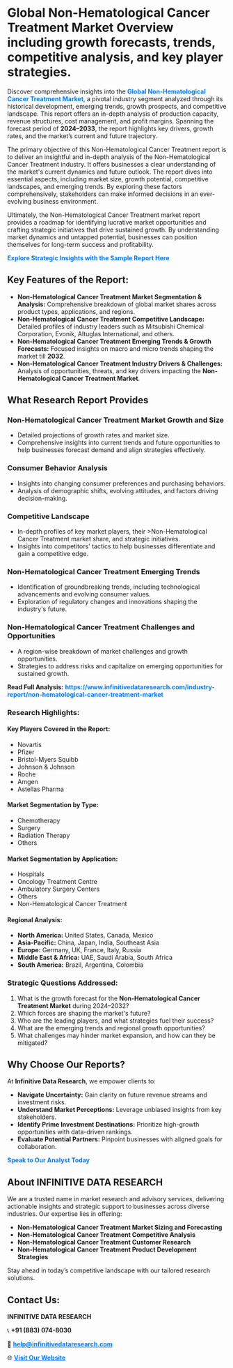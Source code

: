 <h1>Global Non-Hematological Cancer Treatment Market Overview including growth forecasts, trends, competitive analysis, and key player strategies.</h1>
<p>
Discover comprehensive insights into the 
<a href="https://www.infinitivedataresearch.com/industry-report/non-hematological-cancer-treatment-market" rel="dofollow" style="color: #007BFF; text-decoration: none;"><strong>Global Non-Hematological Cancer Treatment Market</strong></a>, a pivotal industry segment analyzed through its historical development, emerging trends, growth prospects, and competitive landscape. This report offers an in-depth analysis of production capacity, revenue structures, cost management, and profit margins. Spanning the forecast period of <strong>2024–2033</strong>, the report highlights key drivers, growth rates, and the market’s current and future trajectory.
</p>
<p>
The primary objective of this Non-Hematological Cancer Treatment report is to deliver an insightful and in-depth analysis of the Non-Hematological Cancer Treatment industry. It offers businesses a clear understanding of the market's current dynamics and future outlook. The report dives into essential aspects, including market size, growth potential, competitive landscapes, and emerging trends. By exploring these factors comprehensively, stakeholders can make informed decisions in an ever-evolving business environment.
</p>
<p>
Ultimately, the Non-Hematological Cancer Treatment market report provides a roadmap for identifying lucrative market opportunities and crafting strategic initiatives that drive sustained growth. By understanding market dynamics and untapped potential, businesses can position themselves for long-term success and profitability.
</p>
<p>
<a href="https://www.infinitivedataresearch.com/request-sample/reportId=102342" style="color: #007BFF; text-decoration: none;"><strong>Explore Strategic Insights with the Sample Report Here</strong></a>
</p>

<h2>Key Features of the Report:</h2>
<ul>
<li><strong>Non-Hematological Cancer Treatment Market Segmentation & Analysis:</strong> Comprehensive breakdown of global market shares across product types, applications, and regions.</li>
<li><strong>Non-Hematological Cancer Treatment Competitive Landscape:</strong> Detailed profiles of industry leaders such as Mitsubishi Chemical Corporation, Evonik, Altuglas International, and others.</li>
<li><strong>Non-Hematological Cancer Treatment Emerging Trends & Growth Forecasts:</strong> Focused insights on macro and micro trends shaping the market till <strong>2032</strong>.</li>
<li><strong>Non-Hematological Cancer Treatment Industry Drivers & Challenges:</strong> Analysis of opportunities, threats, and key drivers impacting the <strong>Non-Hematological Cancer Treatment Market</strong>.</li>
</ul>

<h2>What Research Report Provides</h2>
<h3>Non-Hematological Cancer Treatment Market Growth and Size</h3>
<ul>
<li>Detailed projections of growth rates and market size.</li>
<li>Comprehensive insights into current trends and future opportunities to help businesses forecast demand and align strategies effectively.</li>
</ul>

<h3>Consumer Behavior Analysis</h3>
<ul>
<li>Insights into changing consumer preferences and purchasing behaviors.</li>
<li>Analysis of demographic shifts, evolving attitudes, and factors driving decision-making.</li>
</ul>

<h3>Competitive Landscape</h3>
<ul>
<li>In-depth profiles of key market players, their >Non-Hematological Cancer Treatment market share, and strategic initiatives.</li>
<li>Insights into competitors' tactics to help businesses differentiate and gain a competitive edge.</li>
</ul>

<h3>Non-Hematological Cancer Treatment Emerging Trends</h3>
<ul>
<li>Identification of groundbreaking trends, including technological advancements and evolving consumer values.</li>
<li>Exploration of regulatory changes and innovations shaping the industry's future.</li>
</ul>

<h3>Non-Hematological Cancer Treatment Challenges and Opportunities</h3>
<ul>
<li>A region-wise breakdown of market challenges and growth opportunities.</li>
<li>Strategies to address risks and capitalize on emerging opportunities for sustained growth.</li>
</ul>
<p><strong>Read Full Analysis:</strong> <a href="https://www.infinitivedataresearch.com/industry-report/non-hematological-cancer-treatment-market" rel="dofollow" style="color: #007BFF; text-decoration: none;"><strong>https://www.infinitivedataresearch.com/industry-report/non-hematological-cancer-treatment-market</strong></a></p>
<h3>Research Highlights:</h3>
<h4>Key Players Covered in the Report:</h4>
<ul><li>Novartis</li><li>Pfizer</li><li>Bristol-Myers Squibb</li><li>Johnson &amp; Johnson</li><li>Roche</li><li>Amgen</li><li>Astellas Pharma</li></ul>
<h4>Market Segmentation by Type:</h4>
<ul><li>Chemotherapy</li><li>Surgery</li><li>Radiation Therapy</li><li>Others</li></ul>
<h4>Market Segmentation by Application:</h4>
<ul><li>Hospitals</li><li>Oncology Treatment Centre</li><li>Ambulatory Surgery Centers</li><li>Others</li><li>Non-Hematological Cancer Treatment</li></ul>

<h4>Regional Analysis:</h4>
<ul>
<li><strong>North America:</strong> United States, Canada, Mexico</li>
<li><strong>Asia-Pacific:</strong> China, Japan, India, Southeast Asia</li>
<li><strong>Europe:</strong> Germany, UK, France, Italy, Russia</li>
<li><strong>Middle East & Africa:</strong> UAE, Saudi Arabia, South Africa</li>
<li><strong>South America:</strong> Brazil, Argentina, Colombia</li>
</ul>

<h3>Strategic Questions Addressed:</h3>
<ol>
<li>What is the growth forecast for the <strong>Non-Hematological Cancer Treatment Market</strong> during 2024–2032?</li>
<li>Which forces are shaping the market's future?</li>
<li>Who are the leading players, and what strategies fuel their success?</li>
<li>What are the emerging trends and regional growth opportunities?</li>
<li>What challenges may hinder market expansion, and how can they be mitigated?</li>
</ol>

<h2>Why Choose Our Reports?</h2>
<p>At <strong>Infinitive Data Research</strong>, we empower clients to:</p>
<ul>
<li><strong>Navigate Uncertainty:</strong> Gain clarity on future revenue streams and investment risks.</li>
<li><strong>Understand Market Perceptions:</strong> Leverage unbiased insights from key stakeholders.</li>
<li><strong>Identify Prime Investment Destinations:</strong> Prioritize high-growth opportunities with data-driven rankings.</li>
<li><strong>Evaluate Potential Partners:</strong> Pinpoint businesses with aligned goals for collaboration.</li>
</ul>
<p><a href="https://www.infinitivedataresearch.com/industry-report/non-hematological-cancer-treatment-market" rel="dofollow" style="color: #007BFF; text-decoration: none;"><strong>Speak to Our Analyst Today</strong></a></p>

<h2>About INFINITIVE DATA RESEARCH</h2>
<p>We are a trusted name in market research and advisory services, delivering actionable insights and strategic support to businesses across diverse industries. Our expertise lies in offering:</p>
<ul>
<li><strong>Non-Hematological Cancer Treatment Market Sizing and Forecasting</strong></li>
<li><strong>Non-Hematological Cancer Treatment Competitive Analysis</strong></li>
<li><strong>Non-Hematological Cancer Treatment Customer Research</strong></li>
<li><strong>Non-Hematological Cancer Treatment Product Development Strategies</strong></li>
</ul>
<p>Stay ahead in today’s competitive landscape with our tailored research solutions.</p>

<h2>Contact Us:</h2>
<p><strong>INFINITIVE DATA RESEARCH</strong></p>
<p>📞 <strong>+91 (883) 074-8030</strong></p>
<p>📧 <strong><a href="mailto:help@infinitivedataresearch.com" style="color: #007BFF;">help@infinitivedataresearch.com</a></strong></p>
<p>🌐 <strong><a href="https://www.infinitivedataresearch.com" rel="dofollow" style="color: #007BFF;">Visit Our Website</a></strong></p>